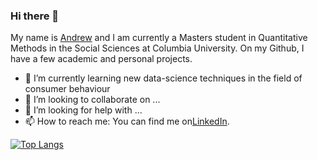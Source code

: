 ### Hi there 👋

My name is [Andrew](https://ael2193.github.io/) and I am currently a Masters student in Quantitative Methods in the Social Sciences at Columbia University. On my Github, I have a few academic and personal projects. 


- 🌱 I’m currently learning new data-science techniques in the field of consumer behaviour 
- 👯 I’m looking to collaborate on ...
- 🤔 I’m looking for help with ...
- 📫 How to reach me: You can find me on[LinkedIn](https://www.linkedin.com/in/andrewedwardlai/).



[![Top Langs](https://github-readme-stats.vercel.app/api/top-langs/?username=ael2193)](https://github.com/ael2193/github-readme-stats)
